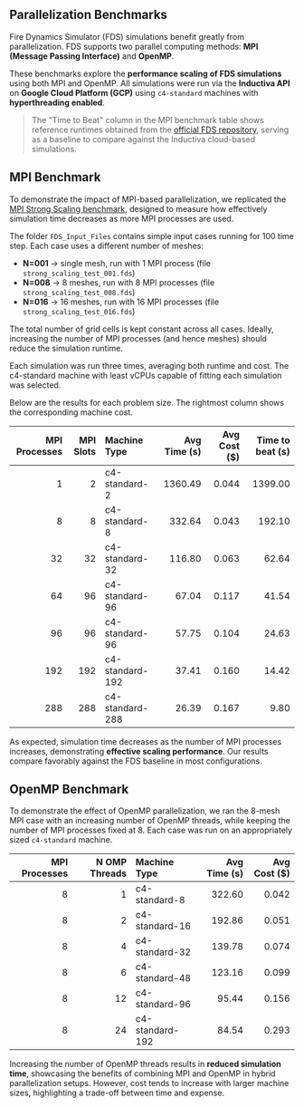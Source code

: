 ## Parallelization Benchmarks
Fire Dynamics Simulator (FDS) simulations benefit greatly from parallelization. FDS supports two parallel computing methods: **MPI (Message Passing Interface)** and **OpenMP**.

These benchmarks explore the **performance scaling of FDS simulations** using both MPI and OpenMP. All simulations were run via the **Inductiva API** on **Google Cloud Platform (GCP)** using `c4-standard` machines with **hyperthreading enabled**.

> The "Time to Beat" column in the MPI benchmark table shows reference runtimes obtained from the [official FDS repository](https://github.com/firemodels/out/tree/master/MPI_Scaling_Tests), serving as a baseline to compare against the Inductiva cloud-based simulations.

## MPI Benchmark
To demonstrate the impact of MPI-based parallelization, we replicated the [MPI Strong Scaling benchmark](https://github.com/firemodels/fds/tree/master/Validation/MPI_Scaling_Tests), designed to measure how effectively simulation time decreases as more MPI processes are used.

The folder `FDS_Input_Files` contains simple input cases running for 100 time step. Each case uses a different number of meshes:
- **N=001** → single mesh, run with 1 MPI process (file `strong_scaling_test_001.fds`)
- **N=008** → 8 meshes, run with 8 MPI processes (file `strong_scaling_test_008.fds`)
- **N=016** → 16 meshes, run with 16 MPI processes (file `strong_scaling_test_016.fds`)

The total number of grid cells is kept constant across all cases. Ideally, increasing the number of MPI processes (and hence meshes) should reduce the simulation runtime.

Each simulation was run three times, averaging both runtime and cost. The c4-standard machine with least vCPUs capable of fitting each simulation was selected.

Below are the results for each problem size. The rightmost column shows the corresponding machine cost.

|    MPI Processes |    MPI Slots | Machine Type    |    Avg Time (s) | Avg Cost ($) |    Time to beat (s) |
| ---------------: | -----------: | :-------------- | --------------: | -----------: | ------------------: |
|                1 |            2 | c4-standard-2   |       1360.49   |        0.044 |             1399.00 |
|                8 |            8 | c4-standard-8   |          332.64 |        0.043 |              192.10 |
|               32 |           32 | c4-standard-32  |          116.80 |        0.063 |               62.64 |
|               64 |           96 | c4-standard-96  |           67.04 |        0.117 |               41.54 |
|               96 |           96 | c4-standard-96  |           57.75 |        0.104 |               24.63 |
|              192 |          192 | c4-standard-192 |           37.41 |        0.160 |               14.42 |
|              288 |          288 | c4-standard-288 |           26.39 |        0.167 |                9.80 |

As expected, simulation time decreases as the number of MPI processes increases, demonstrating **effective scaling performance**. Our results compare favorably against the FDS baseline in most configurations.

## OpenMP Benchmark
To demonstrate the effect of OpenMP parallelization, we ran the 8-mesh MPI case with an increasing number of OpenMP threads, while keeping the number of MPI processes fixed at 8. Each case was run on an appropriately sized `c4-standard` machine.

| MPI Processes |    N OMP Threads | Machine Type    |   Avg Time (s) | Avg Cost ($) |
| ------------: | ---------------: | :-------------- | -------------: | -----------: |
|             8 |                1 | c4-standard-8   |         322.60 |        0.042 |
|             8 |                2 | c4-standard-16  |         192.86 |        0.051 |
|             8 |                4 | c4-standard-32  |         139.78 |        0.074 |
|             8 |                6 | c4-standard-48  |         123.16 |        0.099 |
|             8 |               12 | c4-standard-96  |          95.44 |        0.156 |
|             8 |               24 | c4-standard-192 |          84.54 |        0.293 |

Increasing the number of OpenMP threads results in **reduced simulation time**, showcasing the benefits of combining MPI and OpenMP in hybrid parallelization setups. However, cost tends to increase with larger machine sizes, highlighting a trade-off between time and expense.

